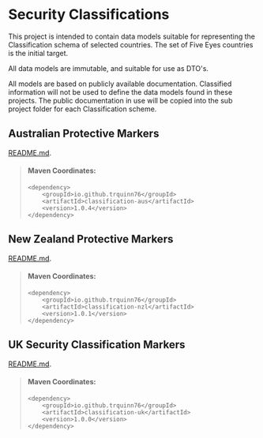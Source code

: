 # Security Classifications

This project is intended to contain data models suitable for representing the Classification schema
of selected countries. The set of Five Eyes countries is the initial target.

All data models are immutable, and suitable for use as DTO's.

All models are based on publicly available documentation. Classified information will not be used to
define the data models found in these projects. The public documentation in use will be copied into
the sub project folder for each Classification scheme.

## Australian Protective Markers

[README.md](./classification-aus/README.md).

> #### Maven Coordinates:
> 
>     <dependency>
>         <groupId>io.github.trquinn76</groupId>
>         <artifactId>classification-aus</artifactId>
>         <version>1.0.4</version>
>     </dependency>

## New Zealand Protective Markers

[README.md](./classification-nzl/README.md).

> #### Maven Coordinates:
> 
>     <dependency>
>         <groupId>io.github.trquinn76</groupId>
>         <artifactId>classification-nzl</artifactId>
>         <version>1.0.1</version>
>     </dependency>

## UK Security Classification Markers

[README.md](./classification-uk/README.md).

> #### Maven Coordinates:
> 
>     <dependency>
>         <groupId>io.github.trquinn76</groupId>
>         <artifactId>classification-uk</artifactId>
>         <version>1.0.0</version>
>     </dependency>
